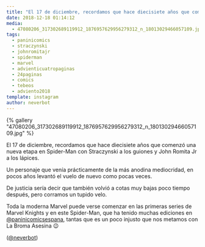 ```yaml
---
title: "El 17 de diciembre, recordamos que hace diecisiete años que comenzó una nueva etapa en Spider-Man con Straczynski a los guiones y John Romita Jr a los lápices"
date: 2018-12-18 01:14:12
media: 
  - 47080206_317302689119912_1876957629956279312_n_18013029466057109.jpg
tags: 
  - paninicomics
  - straczynski
  - johnromitajr
  - spiderman
  - marvel
  - advienticuatropaginas
  - 24paginas
  - comics
  - tebeos
  - adviento2018
template: instagram
author: neverbot
---
```


{% gallery "47080206_317302689119912_1876957629956279312_n_18013029466057109.jpg" %}

El 17 de diciembre, recordamos que hace diecisiete años que comenzó una nueva etapa en Spider-Man con Straczynski a los guiones y John Romita Jr a los lápices.

Un personaje que venía prácticamente de la más anodina mediocridad, en pocos años levantó el vuelo de nuevo como pocas veces.

De justicia sería decir que también volvió a cotas muy bajas poco tiempo después, pero corramos un tupido velo.

Toda la moderna Marvel puede verse comenzar en las primeras series de Marvel Knights y en este Spider-Man, que ha tenido muchas ediciones en [@paninicomicsespana](https://instagram.com/paninicomicsespana), tantas que es un poco injusto que nos metamos con La Broma Asesina 😉

([@neverbot](https://instagram.com/neverbot))
